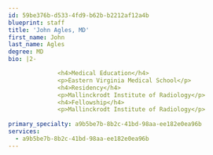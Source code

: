 ```yaml
---
id: 59be376b-d533-4fd9-b62b-b2212af12a4b
blueprint: staff
title: 'John Agles, MD'
first_name: John
last_name: Agles
degree: MD
bio: |2-

              <h4>Medical Education</h4>
              <p>Eastern Virginia Medical School</p>
              <h4>Residency</h4>
              <p>Mallinckrodt Institute of Radiology</p>
              <h4>Fellowship</h4>
              <p>Mallinckrodt Institute of Radiology</p>
          
primary_specialty: a9b5be7b-8b2c-41bd-98aa-ee182e0ea96b
services:
  - a9b5be7b-8b2c-41bd-98aa-ee182e0ea96b
---
```

